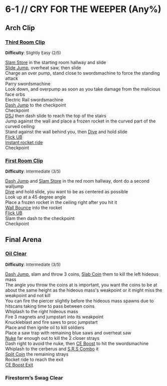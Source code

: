 # 6-1 // CRY FOR THE WEEPER (Any%)


## Arch Clip

### [Third Room Clip](https://youtu.be/yNfrjTKevMU)
<font size="2">
    <b>Difficulty</b>: Slightly Easy (2/5)
</font>

[Slam Store](/speedrun-tech.md#slam-store) in the starting room hallway and slide <br/>
[Slide Jump](/speedrun-tech.md#slide-jump), overheat saw, then slide <br/>
Charge an over pump, stand close to swordsmachine to force the standing attack <br/>
Parry swordsmachine <br/>
Look down, and overpump as soon as you take damage from the malicious face orbs <br/>
Electric Rail swordsmachine <br/>
[Dash Jump](/speedrun-tech.md#dash-jump) to the checkpoint <br/>
Checkpoint <br/> 
[DSJ](/speedrun-tech.md#dsj-dash-slide-jump) then dash slide to reach the top of the stairs <br/>
Jump against the wall and place a frozen rocket in the curved part of the curved ceiling <br/>
Stand against the wall behind you, then [Dive](/speedrun-tech.md#dives) and hold slide <br/>
[Flick UB](/speedrun-tech.md#flick-ub) <br/>
[Instant rocket ride](/speedrun-tech.md#instant-rocket-ride) <br/>
Checkpoint

### [First Room Clip](https://youtu.be/hghUj1bhGSQ)
<font size="2">
    <b>Difficulty</b>: Intermediate (3/5)
</font>

[Dash Jump](/speedrun-tech.md#dash-jump) and [Slam Store](/speedrun-tech.md#slam-store) in the red room hallway, dont do a second walljump <br/>
[Dive](/speedrun-tech.md#dives) and hold slide, you want to be as centered as possible <br/>
Look up at a 45 degree angle <br/>
Place a frozen rocket in the ceiling right after you hit it <br/>
[Wall Bounce](/speedrun-tech.md#wall-bounces) into the rocket <br/>
[Flick UB](/speedrun-tech.md#flick-ub) <br/>
Slam then dash to the checkpoint <br/>
Checkpoint

## Final Arena

### [Oil Clear](https://youtu.be/SM6GxEzTiTo)
<font size="2">
    <b>Difficulty</b>: Intermediate (3/5)
</font>

[Dash Jump](/speedrun-tech.md#dash-jump), slam and throw 3 coins, [Slab Coin](/speedrun-tech.md#slab-coins) them to kill the left hideous mass <br/>
The angle you throw the coins at is important, you want the coins to be at about the same  height as the hideous mass's weakpoint or it might miss the weakpoint and not kill <br/>
You can fire the piercer slightly before the hideous mass spawns due to hitscans taking time to pass between coins <br/>
Whiplash to the right hideous mass <br/>
Fire 3 magnets and jumpstart into its weakpoint <br/>
Knuckleblast and fire saws to proc jumpstart <br/>
Place and then ignite oil to kill soldiers <br/>
Place a saw trap with remaining blue saws and overheat saw <br/>
[Nuke](/speedrun-tech.md#nukes) far enough out to kill the 2 closer strays <br/>
Dash right to avoid the nuke, then [CE Boost](/speedrun-tech.md#ce-boost-core-eject-boost) to hit the swordsmachine <br/>
Whiplash to the cerberus and [S.R.S Combo](/speedrun-tech.md#srs-combo) it <br/>
[Split Coin](/speedrun-tech.md#split-coins) the remaining strays <br/>
Rocket ride to reach the exit <br/>
[CE Boost Exit](/speedrun-tech.md#ce-boost-exit)

### Firestorm’s Swag Clear